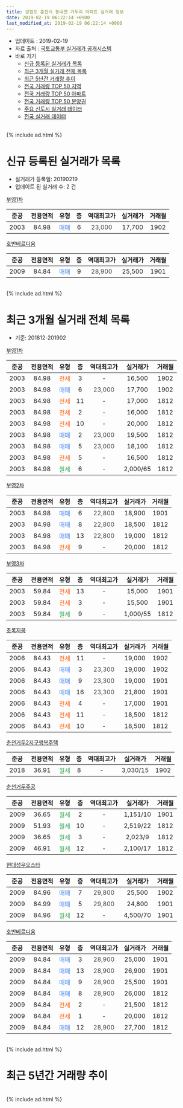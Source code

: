 ```yaml
---
title: 강원도 춘천시 동내면 거두리 아파트 실거래 정보
date: 2019-02-19 06:22:14 +0900
last_modified_at: 2019-02-19 06:22:14 +0900
---
```


* 업데이트 : 2019-02-19
* 자료 출처 : [국토교통부 실거래가 공개시스템](http://rt.molit.go.kr)
* 바로 가기
    * [신규 등록된 실거래가 목록](#신규-등록된-실거래가-목록)
    * [최근 3개월 실거래 전체 목록](#최근-3개월-실거래-전체-목록)
    * [최근 5년간 거래량 추이](#최근-5년간-거래량-추이)
    * [전국 거래량 TOP 50 지역](https://inasie.github.io/apt-trade-info/최근-3개월-전국에서-가장-거래가-많이-발생한-지역)
    * [전국 거래량 TOP 50 아파트](https://inasie.github.io/apt-trade-info/최근-3개월-전국에서-가장-거래가-많이-발생한-아파트)
    * [전국 거래량 TOP 50 분양권](https://inasie.github.io/apt-trade-info/최근-3개월-전국에서-가장-거래가-많이-발생한-분양권)
    * [주요 신도시 실거래 데이터](https://inasie.github.io/apt-trade-info/주요-신도시)
    * [전국 실거래 데이터](https://inasie.github.io/apt-trade-info/전국)
<br>
{% include ad.html %}
<br>

# 신규 등록된 실거래가 목록
* 실거래가 등록일: 20190219
* 업데이트 된 실거래 수: 2 건


[부영1차](https://search.naver.com/search.naver?query=%EA%B0%95%EC%9B%90%EB%8F%84+%EC%B6%98%EC%B2%9C%EC%8B%9C+%EB%8F%99%EB%82%B4%EB%A9%B4+%EA%B1%B0%EB%91%90%EB%A6%AC+%EB%B6%80%EC%98%811%EC%B0%A8)

|준공|전용면적|유형|층|역대최고가|실거래가|거래월|
|:---:|:---:|:---:|:---:|:---:|:---:|:---:|
|2003|84.98|<span style="color:#4285f3">매매</span>|6|<span style="color:#444444">23,000</span>|17,700|1902|

[호반베르디움](https://search.naver.com/search.naver?query=%EA%B0%95%EC%9B%90%EB%8F%84+%EC%B6%98%EC%B2%9C%EC%8B%9C+%EB%8F%99%EB%82%B4%EB%A9%B4+%EA%B1%B0%EB%91%90%EB%A6%AC+%ED%98%B8%EB%B0%98%EB%B2%A0%EB%A5%B4%EB%94%94%EC%9B%80)

|준공|전용면적|유형|층|역대최고가|실거래가|거래월|
|:---:|:---:|:---:|:---:|:---:|:---:|:---:|
|2009|84.84|<span style="color:#4285f3">매매</span>|9|<span style="color:#444444">28,900</span>|25,500|1901|


<br>
{% include ad.html %}
<br>

# 최근 3개월 실거래 전체 목록
* 기준: 201812-201902


[부영1차](https://search.naver.com/search.naver?query=%EA%B0%95%EC%9B%90%EB%8F%84+%EC%B6%98%EC%B2%9C%EC%8B%9C+%EB%8F%99%EB%82%B4%EB%A9%B4+%EA%B1%B0%EB%91%90%EB%A6%AC+%EB%B6%80%EC%98%811%EC%B0%A8)

|준공|전용면적|유형|층|역대최고가|실거래가|거래월|
|:---:|:---:|:---:|:---:|:---:|:---:|:---:|
|2003|84.98|<span style="color:#ff5a00">전세</span>|3|<span style="color:#444444">-</span>|16,500|1902|
|2003|84.98|<span style="color:#4285f3">매매</span>|6|<span style="color:#444444">23,000</span>|17,700|1902|
|2003|84.98|<span style="color:#ff5a00">전세</span>|11|<span style="color:#444444">-</span>|17,000|1812|
|2003|84.98|<span style="color:#ff5a00">전세</span>|2|<span style="color:#444444">-</span>|16,000|1812|
|2003|84.98|<span style="color:#ff5a00">전세</span>|10|<span style="color:#444444">-</span>|20,000|1812|
|2003|84.98|<span style="color:#4285f3">매매</span>|2|<span style="color:#444444">23,000</span>|19,500|1812|
|2003|84.98|<span style="color:#4285f3">매매</span>|5|<span style="color:#444444">23,000</span>|18,100|1812|
|2003|84.98|<span style="color:#ff5a00">전세</span>|5|<span style="color:#444444">-</span>|16,500|1812|
|2003|84.98|<span style="color:#34a853">월세</span>|6|<span style="color:#444444">-</span>|2,000/65|1812|

[부영2차](https://search.naver.com/search.naver?query=%EA%B0%95%EC%9B%90%EB%8F%84+%EC%B6%98%EC%B2%9C%EC%8B%9C+%EB%8F%99%EB%82%B4%EB%A9%B4+%EA%B1%B0%EB%91%90%EB%A6%AC+%EB%B6%80%EC%98%812%EC%B0%A8)

|준공|전용면적|유형|층|역대최고가|실거래가|거래월|
|:---:|:---:|:---:|:---:|:---:|:---:|:---:|
|2003|84.98|<span style="color:#4285f3">매매</span>|6|<span style="color:#444444">22,800</span>|18,900|1901|
|2003|84.98|<span style="color:#4285f3">매매</span>|8|<span style="color:#444444">22,800</span>|18,500|1812|
|2003|84.98|<span style="color:#4285f3">매매</span>|13|<span style="color:#444444">22,800</span>|19,000|1812|
|2003|84.98|<span style="color:#ff5a00">전세</span>|9|<span style="color:#444444">-</span>|20,000|1812|

[부영3차](https://search.naver.com/search.naver?query=%EA%B0%95%EC%9B%90%EB%8F%84+%EC%B6%98%EC%B2%9C%EC%8B%9C+%EB%8F%99%EB%82%B4%EB%A9%B4+%EA%B1%B0%EB%91%90%EB%A6%AC+%EB%B6%80%EC%98%813%EC%B0%A8)

|준공|전용면적|유형|층|역대최고가|실거래가|거래월|
|:---:|:---:|:---:|:---:|:---:|:---:|:---:|
|2003|59.84|<span style="color:#ff5a00">전세</span>|13|<span style="color:#444444">-</span>|15,000|1901|
|2003|59.84|<span style="color:#ff5a00">전세</span>|3|<span style="color:#444444">-</span>|15,500|1901|
|2003|59.84|<span style="color:#34a853">월세</span>|9|<span style="color:#444444">-</span>|1,000/55|1812|

[초록지붕](https://search.naver.com/search.naver?query=%EA%B0%95%EC%9B%90%EB%8F%84+%EC%B6%98%EC%B2%9C%EC%8B%9C+%EB%8F%99%EB%82%B4%EB%A9%B4+%EA%B1%B0%EB%91%90%EB%A6%AC+%EC%B4%88%EB%A1%9D%EC%A7%80%EB%B6%95)

|준공|전용면적|유형|층|역대최고가|실거래가|거래월|
|:---:|:---:|:---:|:---:|:---:|:---:|:---:|
|2006|84.43|<span style="color:#ff5a00">전세</span>|11|<span style="color:#444444">-</span>|19,000|1902|
|2006|84.43|<span style="color:#4285f3">매매</span>|3|<span style="color:#444444">23,300</span>|19,000|1902|
|2006|84.43|<span style="color:#4285f3">매매</span>|9|<span style="color:#444444">23,300</span>|19,000|1901|
|2006|84.43|<span style="color:#4285f3">매매</span>|16|<span style="color:#444444">23,300</span>|21,800|1901|
|2006|84.43|<span style="color:#ff5a00">전세</span>|4|<span style="color:#444444">-</span>|17,000|1901|
|2006|84.43|<span style="color:#ff5a00">전세</span>|11|<span style="color:#444444">-</span>|18,500|1812|
|2006|84.43|<span style="color:#ff5a00">전세</span>|10|<span style="color:#444444">-</span>|18,500|1812|

[춘천거두2지구행복주택](https://search.naver.com/search.naver?query=%EA%B0%95%EC%9B%90%EB%8F%84+%EC%B6%98%EC%B2%9C%EC%8B%9C+%EB%8F%99%EB%82%B4%EB%A9%B4+%EA%B1%B0%EB%91%90%EB%A6%AC+%EC%B6%98%EC%B2%9C%EA%B1%B0%EB%91%902%EC%A7%80%EA%B5%AC%ED%96%89%EB%B3%B5%EC%A3%BC%ED%83%9D)

|준공|전용면적|유형|층|역대최고가|실거래가|거래월|
|:---:|:---:|:---:|:---:|:---:|:---:|:---:|
|2018|36.91|<span style="color:#34a853">월세</span>|8|<span style="color:#444444">-</span>|3,030/15|1902|

[춘천거두주공](https://search.naver.com/search.naver?query=%EA%B0%95%EC%9B%90%EB%8F%84+%EC%B6%98%EC%B2%9C%EC%8B%9C+%EB%8F%99%EB%82%B4%EB%A9%B4+%EA%B1%B0%EB%91%90%EB%A6%AC+%EC%B6%98%EC%B2%9C%EA%B1%B0%EB%91%90%EC%A3%BC%EA%B3%B5)

|준공|전용면적|유형|층|역대최고가|실거래가|거래월|
|:---:|:---:|:---:|:---:|:---:|:---:|:---:|
|2009|36.65|<span style="color:#34a853">월세</span>|2|<span style="color:#444444">-</span>|1,151/10|1901|
|2009|51.93|<span style="color:#34a853">월세</span>|10|<span style="color:#444444">-</span>|2,519/22|1812|
|2009|36.65|<span style="color:#34a853">월세</span>|3|<span style="color:#444444">-</span>|2,023/9|1812|
|2009|46.91|<span style="color:#34a853">월세</span>|12|<span style="color:#444444">-</span>|2,100/17|1812|

[현대성우오스타](https://search.naver.com/search.naver?query=%EA%B0%95%EC%9B%90%EB%8F%84+%EC%B6%98%EC%B2%9C%EC%8B%9C+%EB%8F%99%EB%82%B4%EB%A9%B4+%EA%B1%B0%EB%91%90%EB%A6%AC+%ED%98%84%EB%8C%80%EC%84%B1%EC%9A%B0%EC%98%A4%EC%8A%A4%ED%83%80)

|준공|전용면적|유형|층|역대최고가|실거래가|거래월|
|:---:|:---:|:---:|:---:|:---:|:---:|:---:|
|2009|84.96|<span style="color:#4285f3">매매</span>|7|<span style="color:#444444">29,800</span>|25,500|1902|
|2009|84.99|<span style="color:#4285f3">매매</span>|5|<span style="color:#444444">29,800</span>|24,800|1901|
|2009|84.96|<span style="color:#34a853">월세</span>|12|<span style="color:#444444">-</span>|4,500/70|1901|

[호반베르디움](https://search.naver.com/search.naver?query=%EA%B0%95%EC%9B%90%EB%8F%84+%EC%B6%98%EC%B2%9C%EC%8B%9C+%EB%8F%99%EB%82%B4%EB%A9%B4+%EA%B1%B0%EB%91%90%EB%A6%AC+%ED%98%B8%EB%B0%98%EB%B2%A0%EB%A5%B4%EB%94%94%EC%9B%80)

|준공|전용면적|유형|층|역대최고가|실거래가|거래월|
|:---:|:---:|:---:|:---:|:---:|:---:|:---:|
|2009|84.84|<span style="color:#4285f3">매매</span>|3|<span style="color:#444444">28,900</span>|25,000|1901|
|2009|84.84|<span style="color:#4285f3">매매</span>|13|<span style="color:#444444">28,900</span>|26,900|1901|
|2009|84.84|<span style="color:#4285f3">매매</span>|9|<span style="color:#444444">28,900</span>|25,500|1901|
|2009|84.84|<span style="color:#4285f3">매매</span>|8|<span style="color:#444444">28,900</span>|26,000|1812|
|2009|84.84|<span style="color:#ff5a00">전세</span>|2|<span style="color:#444444">-</span>|21,500|1812|
|2009|84.84|<span style="color:#ff5a00">전세</span>|1|<span style="color:#444444">-</span>|20,000|1812|
|2009|84.84|<span style="color:#4285f3">매매</span>|12|<span style="color:#444444">28,900</span>|27,700|1812|


<br>
{% include ad.html %}
<br>

# 최근 5년간 거래량 추이


<div style="width:100%;">
    <canvas id="deal_progress" height="200"></canvas>
</div>

<script>
new Chart(document.getElementById("deal_progress"), {
    type: 'line',
    data: {
        labels: ['201402','201403','201404','201405','201406','201407','201408','201409','201410','201411','201412','201501','201502','201503','201504','201505','201506','201507','201508','201509','201510','201511','201512','201601','201602','201603','201604','201605','201606','201607','201608','201609','201610','201611','201612','201701','201702','201703','201704','201705','201706','201707','201708','201709','201710','201711','201712','201801','201802','201803','201804','201805','201806','201807','201808','201809','201810','201811','201812','201901','201902'],
        datasets: [{
            label: '매매',
            pointRadius: 1,
            data: [13, 32, 14, 11, 10, 9, 16, 11, 22, 9, 10, 24, 18, 29, 25, 15, 12, 16, 21, 21, 23, 20, 14, 21, 12, 29, 15, 12, 16, 14, 9, 12, 11, 7, 10, 7, 12, 10, 6, 6, 12, 14, 9, 11, 8, 12, 6, 9, 13, 6, 7, 7, 5, 7, 3, 4, 4, 1, 6, 7, 3],
            borderColor: "rgba(255, 201, 14, 1)",
            backgroundColor: "rgba(255, 201, 14, 0.5)",
            fill: false,
            lineTension: 0
        },{
            label: '전월세',
            pointRadius: 1,
            data: [9, 10, 5, 7, 5, 7, 11, 2, 4, 5, 4, 6, 3, 5, 23, 6, 5, 6, 8, 3, 8, 6, 6, 10, 7, 13, 7, 2, 2, 3, 4, 4, 3, 4, 2, 3, 9, 7, 37, 12, 8, 8, 8, 9, 8, 9, 5, 13, 22, 8, 9, 15, 13, 6, 4, 5, 6, 4, 14, 5, 3],
            borderColor: "rgba(0, 141, 185, 1)",
            backgroundColor: "rgba(0, 141, 185, 0.5)",
            fill: false,
            lineTension: 0
        }
        ]
    },
    options: {
        responsive: true,
        title: {
            display: false
        },
        tooltips: {
            mode: 'index',
            intersect: false
        },
        hover: {
            mode: 'nearest',
            intersect: true
        },
        scales: {
            xAxes: [{
                display: true,
                scaleLabel: {
                    display: true,
                    labelString: '년/월'
                }
            }],
            yAxes: [{
                display: true,
                ticks: {
                    suggestedMin: 0,
                },
                scaleLabel: {
                    display: true,
                    labelString: '실거래 수'
                }
            }]
        }
    }
});

</script>


<br>
{% include ad.html %}
<br>

